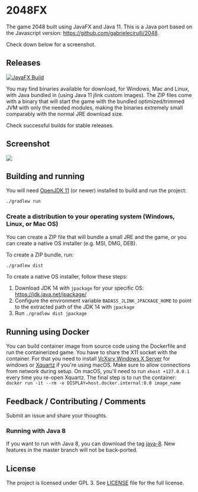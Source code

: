 # 2048FX

The game 2048 built using JavaFX and Java 11. This is a Java port based on the
Javascript version: https://github.com/gabrielecirulli/2048.

Check down below for a screenshot.

## Releases

[![JavaFX Build](https://github.com/brunoborges/fx2048/actions/workflows/gradle.yml/badge.svg)](https://github.com/brunoborges/fx2048/actions/workflows/gradle.yml)

You may find binaries available for download, for Windows, Mac and Linux, with Java bundled in (using Java 11 jlink custom images). The ZIP files come with a binary that will start the game with the bundled optimized/trimmed JVM with only the needed modules, making the binaries extremely small comparably with the normal JRE download size. 

Check successful builds for stable releases.

## Screenshot

![](screenshot.png)

## Building and running

You will need [OpenJDK 11](http://jdk.java.net/11/) (or newer) installed to build and run the project:

```bash
./gradlew run
```

### Create a distribution to your operating system (Windows, Linux, or Mac OS)

You can create a ZIP file that will bundle a small JRE and the game, or you can create a native OS installer (e.g. MSI, DMG, DEB).

To create a ZIP bundle, run:

```bash
./gradlew dist
```

To create a native OS installer, follow these steps:

1. Download JDK 14 with `jpackage` for your specific OS: https://jdk.java.net/jpackage/
1. Configure the environment variable `BADASS_JLINK_JPACKAGE_HOME` to point to the extracted path of the JDK 14 with `jpackage`
1. Run `./gradlew dist jpackage`

## Running using Docker
You can build container image from source code using the Dockerfile and run the containerized game. 
You have to share the X11 socket with the container. For that you need to install [VcXsrv Windows X Server](https://sourceforge.net/projects/vcxsrv/) for windows or [Xquartz](https://www.xquartz.org) if you're using macOS. Make sure to allow connections from network during setup.
On macOS, you'll need to run `xhost +127.0.0.1` every time you re-open Xquartz.
The final step is to run the container: `docker run -it --rm -e DISPLAY=host.docker.internal:0.0 image_name`

## Feedback / Contributing / Comments
Submit an issue and share your thoughts.

### Running with Java 8

If you want to run with Java 8, you can download the tag [java-8](https://github.com/brunoborges/fx2048/releases/tag/java-8). New features in the master branch will not be back-ported.

## License

The project is licensed under GPL 3. See [LICENSE](https://raw.githubusercontent.com/brunoborges/fx2048/master/LICENSE) file for the full license.
